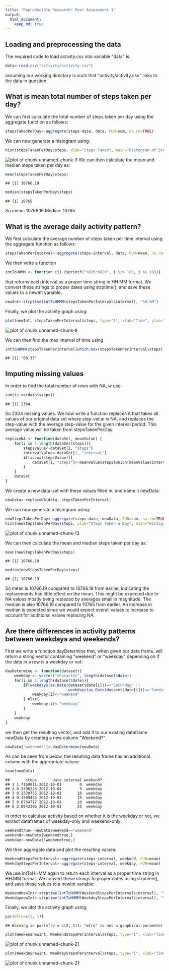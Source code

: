 ```yaml
---
title: "Reproducible Research: Peer Assessment 1"
output: 
  html_document:
    keep_md: true
---
```



## Loading and preprocessing the data
The required code to load activity.csv into variable "data" is:

```r
data<-read.csv("activity/activity.csv")
```
assuming our working directory is such that "activity/activity.csv" links to the data in question.


## What is mean total number of steps taken per day?
We can first calculate the total number of steps taken per day using the aggregate function as follows:

```r
stepsTakenPerDay<-aggregate(steps~date, data, FUN=sum, na.rm=TRUE)
```
We can now generate a histogram using:

```r
hist(stepsTakenPerDay$steps, xlab="Steps Taken", main="Histogram of Steps Taken a Day")
```

![plot of chunk unnamed-chunk-3](figure/unnamed-chunk-3-1.png) 
We can then calculate the mean and median steps taken per day as: 

```r
mean(stepsTakenPerDay$steps)
```

```
## [1] 10766.19
```

```r
median(stepsTakenPerDay$steps)
```

```
## [1] 10765
```
So mean: 10766.19
Median: 10765
## What is the average daily activity pattern?
We first calculate the average number of steps taken per time interval using the aggregate function as follows:

```r
stepsTakenPerInterval<-aggregate(steps~interval, data, FUN=mean, na.rm=TRUE)
```
We then write a function 

```r
intToHHMM <- function (i) {sprintf("%02d:%02d", i %/% 100, i %% 100)}
```
that returns each interval as a proper time string in HH:MM format. We convert these strings to proper dates using strptime(), and save these values to a newInt variable:

```r
newInt<-strptime(intToHHMM(stepsTakenPerInterval$interval), "%H:%M")
```
Finally, we plot the activity graph using: 

```r
plot(newInt, stepsTakenPerInterval$steps, type="l", xlab="Time", ylab="Average Steps Taken", main="Average Activity During the Day")
```

![plot of chunk unnamed-chunk-8](figure/unnamed-chunk-8-1.png) 

We can then find the max interval of time using

```r
intToHHMM(stepsTakenPerInterval[which.max(stepsTakenPerInterval$steps), "interval"])
```

```
## [1] "08:35"
```

## Imputing missing values
In order to find the total number of rows with NA, w use:

```r
sum(is.na(data$steps))
```

```
## [1] 2304
```
So 2304 missing values.
We now write a function replaceNA that takes all values of our original data set where step-value is NA, and replaces the step-value with the average step-value for the given interval period. This average value will be taken from stepsTakenPerDay.

```r
replaceNA <- function(dataSet, meanValue) {
    for(i in 1:length(dataSet$steps)){
        stepsValue<-dataSet[i, "steps"]
        intervalValue<-dataSet[i, "interval"]
        if(is.na(stepsValue)){
            dataSet[i, "steps"]<-meanValue$steps[which(meanValue$interval==dataSet[i, "interval"])]
        }
    }
    dataSet
}
```
We create a new data-set with these values filled in, and name it newData:

```r
newData<-replaceNA(data, stepsTakenPerInterval)
```
We can now generate a histogram using:

```r
newStepsTakenPerDay<-aggregate(steps~date, newData, FUN=sum, na.rm=TRUE)
hist(newStepsTakenPerDay$steps, ylab="Steps Taken a Day", main="Histogram of Steps Taken a Day with Replacements")
```

![plot of chunk unnamed-chunk-13](figure/unnamed-chunk-13-1.png) 

We can then calculate the mean and median steps taken per day as: 

```r
mean(newStepsTakenPerDay$steps)
```

```
## [1] 10766.19
```

```r
median(newStepsTakenPerDay$steps)
```

```
## [1] 10766.19
```
So mean is 10766.19 compared to 10766.19 from earlier, indicating the replacements had little effect on the mean. This might be expected due to NA values mostly being replaced by averages small in magnitude. The median is also 10766.19 compared to 10765 from earlier. An increase in median is expected since we would expect overall values to increase to account for additional values replacing NA.

## Are there differences in activity patterns between weekdays and weekends?
First we write a function dayDetermine that, when given our data frame, will return a string vector containing "weekend" or "weekday" depending on if the date in a row is a weekday or not:

```r
dayDetermine <- function(dataset){
    weekday <- vector("character", length(dataset$date))
    for(i in 1:length(dataset$date)){
        if(weekdays(as.Date(dataset$date[i]))=="Saturday" ||
                            weekdays(as.Date(dataset$date[i]))=="Sunday"){
            weekday[i]<-"weekend"
        } else{
            weekday[i]<-"weekday"
        }
    }
    weekday  
}
```
we then get the resulting vector, and add it to our existing dataframe newData by creating a new column "Weekend?":

```r
newData["weekend?"]<-dayDetermine(newData)
```
As can be seen from below, the resutling data frame has an additional column with the appropriate values: 

```r
head(newData)
```

```
##       steps       date interval weekend?
## 1 1.7169811 2012-10-01        0  weekday
## 2 0.3396226 2012-10-01        5  weekday
## 3 0.1320755 2012-10-01       10  weekday
## 4 0.1509434 2012-10-01       15  weekday
## 5 0.0754717 2012-10-01       20  weekday
## 6 2.0943396 2012-10-01       25  weekday
```

In order to calculate activity based on whether it is the weekday or not, we extract dataframes of weekday-only and weekend-only:


```r
weekendtrue<-newData$weekend=="weekend"
weekend<-newData[weekendtrue,]
weekday<-newData[!weekendtrue,]
```
We then aggregate data and plot the resulting values:

```r
WeekendStepsPerInterval<-aggregate(steps~interval, weekend, FUN=mean)
WeekdayStepsPerInterval<-aggregate(steps~interval, weekday, FUN=mean)
```

We use intToHHMM again to return each interval as a proper time string in HH:MM format. We convert these strings to proper dates using strptime(), and save these values to a newInt variable:

```r
WeekendnewInt<-strptime(intToHHMM(WeekendStepsPerInterval$interval), "%H:%M")
WeekdaynewInt<-strptime(intToHHMM(WeekdayStepsPerInterval$interval), "%H:%M")
```
Finally, we plot the activity graph using: 

```r
par(mfro=c(2, 1))
```

```
## Warning in par(mfro = c(2, 1)): "mfro" is not a graphical parameter
```

```r
plot(WeekendnewInt, WeekendStepsPerInterval$steps, type="l", xlab="Time", ylab="Average Steps Taken", main="Average Activity During the Weekend")
```

![plot of chunk unnamed-chunk-21](figure/unnamed-chunk-21-1.png) 

```r
plot(WeekdaynewInt, WeekdayStepsPerInterval$steps, type="l", xlab="Time", ylab="Average Steps Taken", main="Average Activity During the Weekday")
```

![plot of chunk unnamed-chunk-21](figure/unnamed-chunk-21-2.png) 


